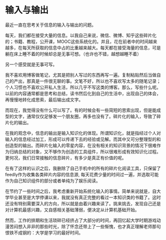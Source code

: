 # 输入与输出

最近一直在思考关于信息的输入与输出的问题。  

每天，我们都在接受大量的信息。以我自己来说，微信、微博、知乎这些碎片化的；书籍、教程，公开课，MOOC这些系统化的。并且，花在前者中的时间越来越多，在每天所获取的信息中占的比重越来越大。每天都在接受海量的信息，可是躺在床上睡不着的时候却总是无事可想。（也许也不错，越想越睡不着）  

另一个感受就是无事可写。  

我不喜欢用博客做笔记，尤其是把别人写过的东西再写一遍。复制粘贴然后当做自己的产出，那真是一件很无聊的事。文笔不好，所以也不喜欢写太多的随笔记录；个人习惯也不喜欢公开私人生活，所以几乎不写这类的博客。那么，写些什么呢。以前的内容通常都是思考和总结，读书然后化到自己的生活中，出现自己的体会，再慢慢地转化成思索，最后输出成文字。  

而现在，我觉得没有什么可以写了。有的时候会有一些简短的思索出现，但是能成型的文字，通常仅仅足够发一个朋友圈，再多也没有了。碎片化的输入，导致了碎片化的输出。  

在我的观念中，信息的输出是输入知识化的体现。所谓知识化，就是指经过个人对输入的信息经过加工，形成可以传递下去的经验或见解。而其中又可分整理型的和创造型的输出。而碎片化输入的零星内容，在没有相关的知识背景的情况下很难作为归纳总结的对象，又不够作为创造的工具组件，所以很难形成有效知识化过程。更何况，我们日常接触的信息碎片，有多少是真正有价值的呢。  

在有了这样的认识之后，我删除了自己手机中的所有的碎片化阅读工具，只保留了feedly作为收集各类碎片内容的信息源, 每天花费少量的时间过一遍，并选取可能作为自己知识组件的部分或者单纯为了娱乐阅读。  

在节约了一些时间之后，我考虑重新开始系统化输入的事情。简单来说就是，自大学毕业甚至是大学停课以来，我就没有真正完整的看过一本知识类的书籍了。这时还没有特别需要深入的方向，所以就是由着兴趣来读了。挑来挑去，发现自己还是对计算机最感兴趣，又自感相关基础薄弱，便决定从计算机基础开始。  

然而，工作的排期和生活琐碎已经挤占了大部分的时间，再回忆起大学时期游戏动漫苦闷想入非非的那些时光，除了怀念还带上了一些惭愧，也才真正理解老师那句恨铁不成钢的：大学是学习的最好时间。  
